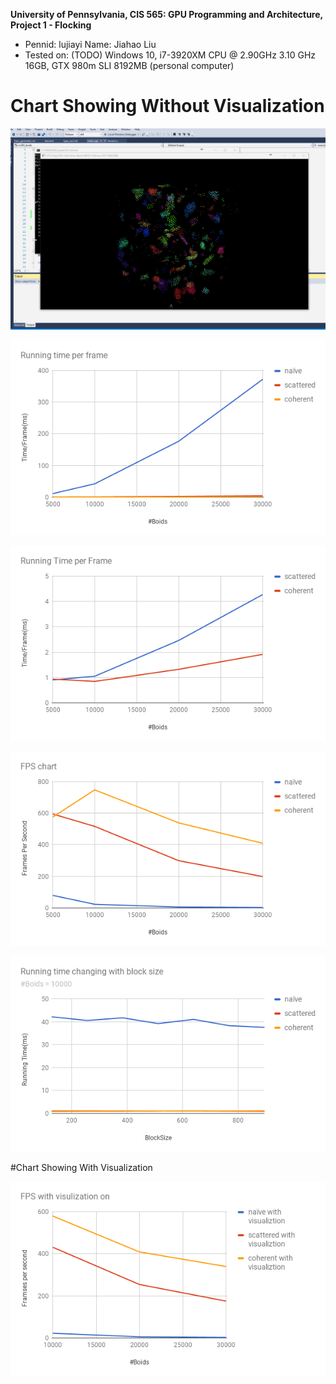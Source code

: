 **University of Pennsylvania, CIS 565: GPU Programming and Architecture,
Project 1 - Flocking**

* Pennid: lujiayi Name: Jiahao Liu
* Tested on: (TODO) Windows 10, i7-3920XM CPU @ 2.90GHz 3.10 GHz 16GB, GTX 980m SLI 8192MB (personal computer)

# Chart Showing Without Visualization

![](images/BOIDS.gif)

![](images/chart.png)

![](images/chart1.png)

![](images/chart2.png)

![](images/chart3.png)

#Chart Showing With Visualization

![](images/chart4.png)